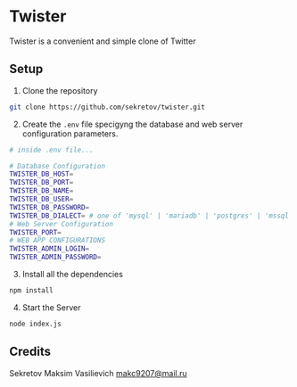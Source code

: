 Twister
=======

Twister is a convenient and simple clone of Twitter

## Setup

1. Clone the repository

```bash
git clone https://github.com/sekretov/twister.git
```

2. Create the `.env` file specigyng the database and web server configuration parameters.


```bash
# inside .env file...

# Database Configuration
TWISTER_DB_HOST= 
TWISTER_DB_PORT=
TWISTER_DB_NAME=
TWISTER_DB_USER=
TWISTER_DB_PASSWORD=
TWISTER_DB_DIALECT= # one of 'mysql' | 'mariadb' | 'postgres' | 'mssql'
# Web Server Configuration
TWISTER_PORT=
# WEB APP CONFIGURATIONS
TWISTER_ADMIN_LOGIN=
TWISTER_ADMIN_PASSWORD=
```
3. Install all the dependencies

```bash
npm install
```

4. Start the Server

```bash
node index.js
```



## Credits

Sekretov Maksim Vasilievich <makc9207@mail.ru>
